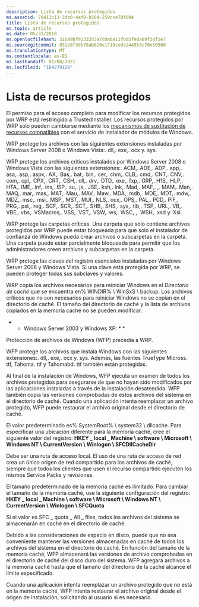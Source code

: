 ```yaml
---
description: Lista de recursos protegidos
ms.assetid: 70413c13-3db0-4af0-b584-259cce70f084
title: Lista de recursos protegidos
ms.topic: article
ms.date: 05/31/2018
ms.openlocfilehash: 316a9bf9233283a7c0aba11f0d5fe8a09f38f1e7
ms.sourcegitcommit: 831e8f3db78ab820e1710cede244553c70e50500
ms.translationtype: MT
ms.contentlocale: es-ES
ms.lasthandoff: 01/08/2021
ms.locfileid: "104279126"
---
```

# <a name="protected-resource-list"></a>Lista de recursos protegidos

El permiso para el acceso completo para modificar los recursos protegidos por WRP está restringido a TrustedInstaller. Los recursos protegidos por WRP solo pueden cambiarse mediante los [mecanismos de sustitución de recursos compatibles](supported-file-replacement-mechanisms.md) con el servicio de instalador de módulos de Windows.

WRP protege los archivos con las siguientes extensiones instaladas por Windows Server 2008 o Windows Vista:. dll,. exe,. ocx y. sys.

WRP protege los archivos críticos instalados por Windows Server 2008 o Windows Vista con las siguientes extensiones:. ACM,. ADE,. ADP,. app,. asa,. asp,. aspx,. AX,. Bas,. bat,. bin,. cer,. chm,. CLB,. cmd,. CNT,. CNV,. com,. cpl,. CPX,. CRT,. CSH,. dll,. drv,. DTD,. exe,. fxp,. GRP,. H1S,. HLP,. HTA,. IME,. inf,. ins,. ISP,. su,. js,. JSE,. ksh,. lnk,. Mad,. MAF,. ,. MAM,. Man,. MAQ,. mar,. mas,. MAT,. Mau,. MAV,. Maw,. MDA,. mdb,. MDE,. MDT,. mdw,. MDZ,. msc,. msi,. MSP,. MST,. MUI,. NLS,. ocx,. OPS,. PAL,. PCD,. PIF,. PRG,. pst,. reg,. SCF,. SCR,. SCT,. SHB,. SHS,. sys,. tlb,. TSP,. URL,. VB,. VBE,. vbs,. VSMacros,. VSS,. VST,. VSW,. ws,. WSC,.,. WSH,. xsd y. Xsl.

WRP protege las carpetas críticas. Una carpeta que solo contiene archivos protegidos por WRP puede estar bloqueada para que solo el instalador de confianza de Windows pueda crear archivos o subcarpetas en la carpeta. Una carpeta puede estar parcialmente bloqueada para permitir que los administradores creen archivos y subcarpetas en la carpeta.

WRP protege las claves del registro esenciales instaladas por Windows Server 2008 y Windows Vista. Si una clave está protegida por WRP, se pueden proteger todas sus subclaves y valores.

WRP copia los archivos necesarios para reiniciar Windows en el *Directorio de caché* que se encuentra en% WINDIR% \\ WinSxS \\ backup. Los archivos críticos que no son necesarios para reiniciar Windows no se copian en el directorio de caché. El tamaño del directorio de caché y la lista de archivos copiados en la memoria caché no se pueden modificar.

* * Windows Server 2003 y Windows XP: * *

Protección de archivos de Windows (WFP) precedía a WRP.

WFP protege los archivos que instala Windows con las siguientes extensiones:. dll,. exe,. ocx y. sys. Además, las fuentes TrueType Micross. ttf, Tahoma. ttf y Tahomabd. ttf también están protegidas.

Al final de la instalación de Windows, WFP ejecuta un examen de todos los archivos protegidos para asegurarse de que no hayan sido modificados por las aplicaciones instaladas a través de la instalación desatendida. WFP también copia las versiones comprobadas de estos archivos del sistema en el directorio de caché. Cuando una aplicación intenta reemplazar un archivo protegido, WFP puede restaurar el archivo original desde el directorio de caché.

El valor predeterminado es% SystemRoot% \\ system32 \\ dllcache. Para especificar una ubicación diferente para la memoria caché, cree el siguiente valor del registro: **HKEY \_ local \_ Machine \\ software \\ Microsoft \\ Windows NT \\ CurrentVersion \\ Winlogon \\ SFCDllCacheDir**

Debe ser una ruta de acceso local. El uso de una ruta de acceso de red crea un único origen de red compartido para los archivos de caché, siempre que todos los clientes que usen el recurso compartido ejecuten los mismos Service Packs y revisiones.

El tamaño predeterminado de la memoria caché es ilimitado. Para cambiar el tamaño de la memoria caché, use la siguiente configuración del registro: **HKEY \_ local \_ Machine \\ software \\ Microsoft \\ Windows NT \\ CurrentVersion \\ Winlogon \\ SFCQuota**

Si el valor es SFC \_ quota \_ All \_ files, todos los archivos del sistema se almacenarán en caché en el directorio de caché.

Debido a las consideraciones de espacio en disco, puede que no sea conveniente mantener las versiones almacenadas en caché de todos los archivos del sistema en el directorio de caché. En función del tamaño de la memoria caché, WFP almacenará las versiones de archivo comprobadas en el directorio de caché del disco duro del sistema. WFP agregará archivos a la memoria caché hasta que el tamaño del directorio de la caché alcance el límite especificado.

Cuando una aplicación intenta reemplazar un archivo protegido que no está en la memoria caché, WFP intenta restaurar el archivo original desde el origen de instalación, solicitando al usuario si es necesario.

 

 



